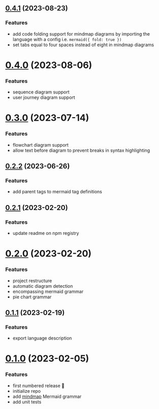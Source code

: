 ## [0.4.1](https://github.com/inspirnathan/codemirror-lang-mermaid/compare/v0.4.0...v0.4.1) (2023-08-23)

### Features

- add code folding support for mindmap diagrams by importing the language with a config i.e. `mermaid({ fold: true })`
- set tabs equal to four spaces instead of eight in mindmap diagrams



# [0.4.0](https://github.com/inspirnathan/codemirror-lang-mermaid/compare/v0.3.0...v0.4.0) (2023-08-06)

### Features

- sequence diagram support
- user journey diagram support



# [0.3.0](https://github.com/inspirnathan/codemirror-lang-mermaid/compare/v0.2.2...v0.3.0) (2023-07-14)

### Features

- flowchart diagram support
- allow text before diagram to prevent breaks in syntax highlighting



## [0.2.2](https://github.com/inspirnathan/codemirror-lang-mermaid/compare/v0.2.1...v0.2.2) (2023-06-26)

### Features

- add parent tags to mermaid tag definitions



## [0.2.1](https://github.com/inspirnathan/codemirror-lang-mermaid/compare/v0.2.0...v0.2.1) (2023-02-20)

### Features

- update readme on npm registry



# [0.2.0](https://github.com/inspirnathan/codemirror-lang-mermaid/compare/v0.1.1...v0.2.0) (2023-02-20)

### Features

- project restructure
- automatic diagram detection
- encompassing mermaid grammar
- pie chart grammar



## [0.1.1](https://github.com/inspirnathan/codemirror-lang-mermaid/compare/v0.1.0...v0.1.1) (2023-02-19)

### Features

- export language description



# [0.1.0]() (2023-02-05)

### Features

- first numbered release 🎉
- initialize repo
- add [mindmap](https://mermaid.js.org/syntax/mindmap.html) Mermaid grammar
- add unit tests

